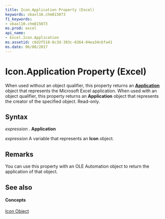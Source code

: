 ```yaml
---
title: Icon.Application Property (Excel)
keywords: vbaxl10.chm815073
f1_keywords:
- vbaxl10.chm815073
ms.prod: excel
api_name:
- Excel.Icon.Application
ms.assetid: c8d2f518-8c3d-393c-6364-04ea34cbfa41
ms.date: 06/08/2017
---
```



# Icon.Application Property (Excel)

When used without an object qualifier, this property returns an **[Application](application-object-excel.md)** object that represents the Microsoft Excel application. When used with an object qualifier, this property returns an **Application** object that represents the creator of the specified object. Read-only.


## Syntax

 _expression_ . **Application**

 _expression_ A variable that represents an **Icon** object.


## Remarks

You can use this property with an OLE Automation object to return the application of that object.


## See also


#### Concepts


[Icon Object](icon-object-excel.md)

